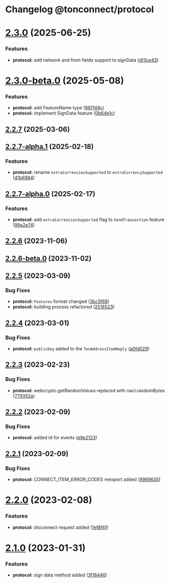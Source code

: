 # Changelog @tonconnect/protocol 

# [2.3.0](https://github.com/ton-connect/sdk/compare/protocol-2.3.0-beta.0...protocol-2.3.0) (2025-06-25)


### Features

* **protocol:** add network and from fields support to signData ([df3ce43](https://github.com/ton-connect/sdk/commit/df3ce43c2162201de4ccddf1ede2cd00d59e4eff))



# [2.3.0-beta.0](https://github.com/ton-connect/sdk/compare/protocol-2.2.7...protocol-2.3.0-beta.0) (2025-05-08)


### Features

* **protocol:** add FeatureName type ([997f49c](https://github.com/ton-connect/sdk/commit/997f49ceb97586626107068ea96adc41eae53240))
* **protocol:** implement SignData feature ([0b64e1c](https://github.com/ton-connect/sdk/commit/0b64e1cf57bfd6dbd86ebd98d6042748a9865421))



## [2.2.7](https://github.com/ton-connect/sdk/compare/protocol-2.2.7-alpha.1...protocol-2.2.7) (2025-03-06)



## [2.2.7-alpha.1](https://github.com/ton-connect/sdk/compare/protocol-2.2.7-alpha.0...protocol-2.2.7-alpha.1) (2025-02-18)


### Features

* **protocol:** rename `extraCurrenciesSupported` to `extraCurrencySupported` ([41b6984](https://github.com/ton-connect/sdk/commit/41b6984820b4485b514ef2c3be14b5d6d93774c3))



## [2.2.7-alpha.0](https://github.com/ton-connect/sdk/compare/protocol-2.2.6...protocol-2.2.7-alpha.0) (2025-02-17)


### Features

* **protocol:** add `extraCurrenciesSupported` flag to `SendTransaction` feature ([99a2e74](https://github.com/ton-connect/sdk/commit/99a2e74ec7315f72ce2abe450123ca9ea57a3414))



## [2.2.6](https://github.com/ton-connect/sdk/compare/protocol-2.2.6-beta.0...protocol-2.2.6) (2023-11-06)



## [2.2.6-beta.0](https://github.com/ton-connect/sdk/compare/protocol-2.2.5...protocol-2.2.6-beta.0) (2023-11-02)



## [2.2.5](https://github.com/ton-connect/sdk/compare/protocol-2.2.4...protocol-2.2.5) (2023-03-09)


### Bug Fixes

* **protocol:** `Features` format changed ([3bc5f68](https://github.com/ton-connect/sdk/commit/3bc5f689779807b8a78784484f48e849e83544f9))
* **protocol:** building process refactored ([2516523](https://github.com/ton-connect/sdk/commit/251652336964c6ab2b2dedb3ab0530f15de2c29b))



## [2.2.4](https://github.com/ton-connect/sdk/compare/protocol-2.2.3...protocol-2.2.4) (2023-03-01)


### Bug Fixes

* **protocol:** `publicKey` added to the `TonAddressItemReply` ([a0fd029](https://github.com/ton-connect/sdk/commit/a0fd029b8d7aff7aa540d551eef208b92b2666e1))



## [2.2.3](https://github.com/ton-connect/sdk/compare/protocol-2.2.2...protocol-2.2.3) (2023-02-23)


### Bug Fixes

* **protocol:** webcrypto.getRandomValues replaced with nacl.randomBytes ([779352a](https://github.com/ton-connect/sdk/commit/779352ae3eb6628eea37ce3f7f4379abd08cff67))



## [2.2.2](https://github.com/ton-connect/sdk/compare/protocol-2.2.1...protocol-2.2.2) (2023-02-09)


### Bug Fixes

* **protocol:** added id for events ([e9e2123](https://github.com/ton-connect/sdk/commit/e9e2123da11ac074a9fe557f2cae18b3ac191e0e))



## [2.2.1](https://github.com/ton-connect/sdk/compare/protocol-2.2.0...protocol-2.2.1) (2023-02-09)


### Bug Fixes

* **protocol:** CONNECT_ITEM_ERROR_CODES reexport added ([9969635](https://github.com/ton-connect/sdk/commit/99696354aceb12537aaf7c1fefe9f3badf44c0fc))



# [2.2.0](https://github.com/ton-connect/sdk/compare/protocol-2.1.0...protocol-2.2.0) (2023-02-08)


### Features

* **protocol:** disconnect request added ([1ef8f41](https://github.com/ton-connect/sdk/commit/1ef8f4108526492edc1abd663d32dfb7f59a043c))



# [2.1.0](https://github.com/ton-connect/sdk/compare/protocol-2.0.1...protocol-2.1.0) (2023-01-31)


### Features

* **protocol:** sign data method added ([3f18446](https://github.com/ton-connect/sdk/commit/3f18446fd8712861ba8e51d447c5888b11b3c7e3))
